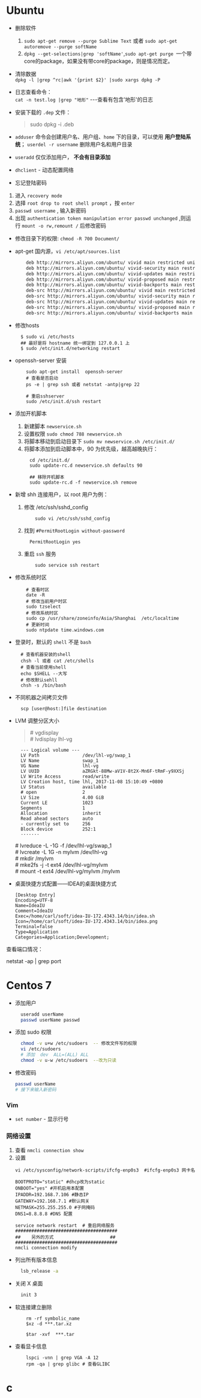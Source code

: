 # Ubuntu
* 删除软件
    1. `sudo apt-get remove --purge Sublime Text` 或者 `sudo apt-get autoremove --purge softName`
    2. `dpkg --get-selections|grep 'softName'`,`sudo apt-get purge `一个带core的package，如果没有带core的package，则是情况而定。

*   清除数据   
    `dpkg -l |grep ^rc|awk '{print $2}' |sudo xargs dpkg -P `

*   日志查看命令：   
    `cat -n test.log |grep "地形"`  ---查看有包含'地形'的日志
*   安装下载的 ` .dep ` 文件：
    > sudo dpkg -i <file>.deb

*   ` adduser ` 命令会创建用户名、用户组、`home` 下的目录，可以使用 **用户登陆系统**；
    `userdel -r username` 删除用户名和用户目录

*   ` useradd ` 仅仅添加用户， **不会有目录添加**

*   ` dhclient ` - 动态配置网络

*   忘记登陆密码          
  1. 进入 `recovery mode`
  2. 选择 `root drop to root shell prompt` ，按 `enter`
  3. ` passwd username ` , 输入新密码
  4. 出现 ` authentication token manipulation error passwd unchanged ` ,则运行 ` mount -o rw,remount / ` 后修改密码

*   修改目录下的权限: `chmod -R 700 Document/`

*   apt-get 国内源，` vi /etc/apt/sources.list `         
    ```txt
        deb http://mirrors.aliyun.com/ubuntu/ vivid main restricted universe multiverse
        deb http://mirrors.aliyun.com/ubuntu/ vivid-security main restricted universe multiverse
        deb http://mirrors.aliyun.com/ubuntu/ vivid-updates main restricted universe multiverse
        deb http://mirrors.aliyun.com/ubuntu/ vivid-proposed main restricted universe multiverse
        deb http://mirrors.aliyun.com/ubuntu/ vivid-backports main restricted universe multiverse
        deb-src http://mirrors.aliyun.com/ubuntu/ vivid main restricted universe multiverse
        deb-src http://mirrors.aliyun.com/ubuntu/ vivid-security main restricted universe multiverse
        deb-src http://mirrors.aliyun.com/ubuntu/ vivid-updates main restricted universe multiverse
        deb-src http://mirrors.aliyun.com/ubuntu/ vivid-proposed main restricted universe multiverse
        deb-src http://mirrors.aliyun.com/ubuntu/ vivid-backports main restricted universe multiverse
    ```

*   修改hosts         
    ```shell
      $ sudo vi /etc/hosts
      ## 最好是将 hostname 统一绑定到 127.0.0.1 上
      $ sudo /etc/init.d/networking restart
    ```

*   openssh-server 安装
    ```shell
        sudo apt-get install  openssh-server
        # 查看是否启动
        ps -e | grep ssh 或者 netstat -antp|grep 22

        # 重启sshserver
        sudo /etc/init.d/ssh restart
    ```
*   添加开机脚本      
    1. 新建脚本 `newservice.sh`
    2. 设置权限 ` sudo chmod 788 newservice.sh `
    3. 将脚本移动到启动目录下 ` sudo mv newservice.sh /etc/init.d/ `
    4. 将脚本添加到启动脚本中，90 为优先级，越高越晚执行：      
        ```
          cd /etc/init.d/
          sudo update-rc.d newservice.sh defaults 90

          ## 移除开机脚本
          sudo update-rc.d -f newservice.sh remove
        ```
*    新增 shh 连接用户，以 root 用户为例：     
        1. 修改 /etc/ssh/sshd_config        
            ```shell
                sudo vi /etc/ssh/sshd_config
            ```
        2. 找到 ` #PermitRootLogin without-password `
            ```
              PermitRootLogin yes
            ```
        3. 重启 ` ssh ` 服务        
            ```
                sudo service ssh restart
            ```

*  修改系统时区      
    ```shell
        # 查看时区
        date -R
        # 修改当前用户时区
        sudo tzselect
        # 修改系统时区
        sudo cp /usr/share/zoneinfo/Asia/Shanghai  /etc/localtime
        # 更新时间
        sudo ntpdate time.windows.com
    ```
*   登录时，默认的 `shell` 不是 ` bash `     
    ```shell
      # 查看机器安装的shell
      chsh -l 或者 cat /etc/shells
      # 查看当前使用shell
      echo $SHELL --大写
      # 修改默认sehll
      chsh -s /bin/bash
    ```
*   不同机器之间拷贝文件    
    ```shell
      scp [user@host:]file destination  
    ```
* LVM 调整分区大小          
  >\# vgdisplay       
  \# lvdisplay lhl-vg     
    ``````
      --- Logical volume ---
      LV Path                /dev/lhl-vg/swap_1   
      LV Name                swap_1   
      VG Name                lhl-vg   
      LV UUID                aZRGkt-88Mw-aV1V-8t2X-Mn6F-tRmF-y9XXSj   
      LV Write Access        read/write   
      LV Creation host, time lhl, 2017-11-08 15:10:49 +0800   
      LV Status              available    
      # open                 2   
      LV Size                4.00 GiB   
      Current LE             1023   
      Segments               1    
      Allocation             inherit    
      Read ahead sectors     auto   
      - currently set to     256    
      Block device           252:1    
      ·······
    ``````   
  \# lvreduce -L -1G -f /dev/lhl-vg/swap_1    
  \# lvcreate -L 1G -n mylvm /dev/lhl-vg      
  \# mkdir /mylvm       
  \# mke2fs -j -t ext4 /dev/lhl-vg/mylvm      
  \# mount -t ext4 /dev/lhl-vg/mylvm /mylvm       

* 桌面快捷方式配置——IDEA的桌面快捷方式      
  ```
  [Desktop Entry]
  Encoding=UTF-8
  Name=IdeaIU
  Comment=IdeaIU
  Exec=/home/carl/soft/idea-IU-172.4343.14/bin/idea.sh
  Icon=/home/carl/soft/idea-IU-172.4343.14/bin/idea.png
  Terminal=false
  Type=Application
  Categories=Application;Development;        
  ```

查看端口情况：
>
netstat -ap | grep port


# Centos 7

- 添加用户    
  ```bash
    useradd userName
    passwd userName passwd
  ```
- 添加 sudo 权限    
  ```bash
    chmod -v u+w /etc/sudoers  -- 修改文件写的权限
    vi /etc/sudoers
    # 添加  dev  ALL=(ALL) ALL
    chmod -v u-w /etc/sudoers  --改为只读
  ```

- 修改密码     
  ```bash
  passwd userName
  # 接下来输入新密码

  ```


### Vim
* ` set number ` - 显示行号



### 网络设置      
1. 查看 ` nmcli connection show `
2. 设置        
    ```shell
    vi /etc/sysconfig/network-scripts/ifcfg-enp0s3  #ifcfg-enp0s3 网卡名

    BOOTPROTO="static" #dhcp改为static   
    ONBOOT="yes" #开机启用本配置  
    IPADDR=192.168.7.106 #静态IP  
    GATEWAY=192.168.7.1 #默认网关  
    NETMASK=255.255.255.0 #子网掩码  
    DNS1=8.8.8.8 #DNS 配置

    service network restart  # 重启网络服务
    ######################################
    ##    另外的方式                     ##
    ######################################
    nmcli connection modify
    ```
- 列出所有版本信息         
  ```bash
    lsb_release -a
  ```

- 关闭 X 桌面     
  ```bash
    init 3
  ```
- 软连接建立删除           
  ```shell
      rm -rf symbolic_name
      $xz -d ***.tar.xz

      $tar -xvf  ***.tar
  ```

- 查看显卡信息       
  ```shell
      lspci -vnn | grep VGA -A 12
      rpm -qa | grep glibc # 查看GLIBC
  ```















# c
